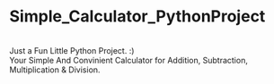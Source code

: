 # Simple_Calculator_PythonProject

<br>
Just a Fun Little Python Project. :)
<br>
Your Simple And Convinient Calculator for Addition, Subtraction, Multiplication & Division.
